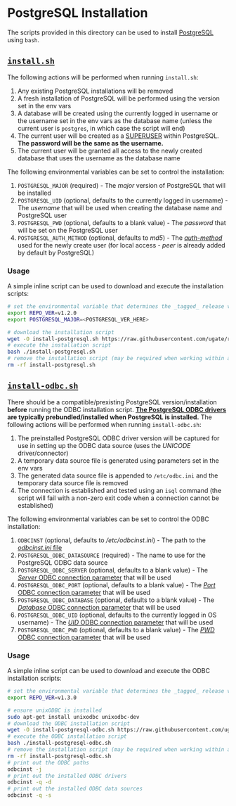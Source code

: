 # PostgreSQL Installation
The scripts provided in this directory can be used to install [PostgreSQL](https://www.postgresql.org) using `bash`.

## [`install.sh`](install.sh)
The following actions will be performed when running `install.sh`:

1. Any existing PostgreSQL installations will be removed
1. A fresh installation of PostgreSQL will be performed using the version set in the env vars
1. A database will be created using the currently logged in username or the username set in the env vars as the database name (unless the current user is `postgres`, in which case the script will end)
1. The current user will be created as a [SUPERUSER](https://www.postgresql.org/docs/current/app-createuser.html) within PostgreSQL. __The password will be the same as the username.__
1. The current user will be granted all access to the newly created database that uses the username as the database name

The following environmental variables can be set to control the installation:

1. `POSTGRESQL_MAJOR` (required) - The _major_ version of PostgreSQL that will be installed
1. `POSTGRESQL_UID` (optional, defaults to the currently logged in username) - The _username_ that will be used when creating the database name and PostgreSQL user
1. `POSTGRESQL_PWD` (optional, defaults to a blank value) - The _password_ that will be set on the PostgreSQL user
1. `POSTGRESQL_AUTH_METHOD` (optional, defaults to _md5_) - The [_auth-method_](https://www.postgresql.org/docs/current/auth-pg-hba-conf.html) used for the newly create user (for local access - _peer_ is already added by default by PostgreSQL)

### Usage
A simple inline script can be used to download and execute the installation scripts:

```sh
# set the environmental variable that determines the _tagged_ release version of the installation scripts
export REPO_VER=v1.2.0
export POSTGRESQL_MAJOR=<POSTGRESQL_VER_HERE>

# download the installation script
wget -O install-postgresql.sh https://raw.githubusercontent.com/ugate/repo/$REPO_VER/postgresql/install.sh
# execute the installation script
bash ./install-postgresql.sh
# remove the installation script (may be required when working within a repository directory)
rm -rf install-postgresql.sh
```

## [`install-odbc.sh`](install-odbc.sh)
There should be a compatible/prexisting PostgreSQL version/installation __before__ running the ODBC installation script. __[The PostgreSQL ODBC drivers](https://odbc.postgresql.org/) are typically prebundled/installed when PostgreSQL is installed.__ The following actions will be performed when running `install-odbc.sh`:

1. The preinstalled PostgreSQL ODBC driver version will be captured for use in setting up the ODBC data source (uses the _UNICODE_ driver/connector)
1. A temporary data source file is generated using parameters set in the env vars
1. The generated data source file is appended to `/etc/odbc.ini` and the temporary data source file is removed
1. The connection is established and tested using an `isql` command (the script will fail with a non-zero exit code when a connection cannot be established)

The following environmental variables can be set to control the ODBC installation:

1. `ODBCINST` (optional, defaults to _/etc/odbcinst.ini_) - The path to the [_odbcinst.ini_ file](http://www.unixodbc.org/odbcinst.html)
1. `POSTGRESQL_ODBC_DATASOURCE` (required) - The name to use for the PostgreSQL ODBC data source
1. `POSTGRESQL_ODBC_SERVER` (optional, defaults to a blank value) - The [_Server_ ODBC connection parameter](https://odbc.postgresql.org/) that will be used
1. `POSTGRESQL_ODBC_PORT` (optional, defaults to a blank value) - The [_Port_ ODBC connection parameter](https://odbc.postgresql.org/) that will be used
1. `POSTGRESQL_ODBC_DATABASE` (optional, defaults to a blank value) - The [_Database_ ODBC connection parameter](https://odbc.postgresql.org/) that will be used
1. `POSTGRESQL_ODBC_UID` (optional, defaults to the currently logged in OS username) - The [_UID_ ODBC connection parameter](https://odbc.postgresql.org/) that will be used
1. `POSTGRESQL_ODBC_PWD` (optional, defaults to a blank value) - The [_PWD_ ODBC connection parameter](https://odbc.postgresql.org/) that will be used

### Usage
A simple inline script can be used to download and execute the ODBC installation scripts:

```sh
# set the environmental variable that determines the _tagged_ release version of the installation scripts
export REPO_VER=v1.3.0

# ensure unixODBC is installed
sudo apt-get install unixodbc unixodbc-dev
# download the ODBC installation script
wget -O install-postgresql-odbc.sh https://raw.githubusercontent.com/ugate/repo/$REPO_VER/postgresql/install-odbc.sh
# execute the ODBC installation script
bash ./install-postgresql-odbc.sh
# remove the installation script (may be required when working within a repository directory)
rm -rf install-postgresql-odbc.sh
# print out the ODBC paths
odbcinst -j
# print out the installed ODBC drivers
odbcinst -q -d
# print out the installed ODBC data sources
odbcinst -q -s
```